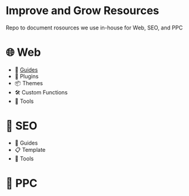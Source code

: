 Improve and Grow Resources
=================================
Repo to document rosources we use in-house for Web, SEO, and PPC


:globe_with_meridians: Web
=========
+ :open_book: [Guides](/web)
+ :electric_plug: Plugins
+ :package:	Themes
+ :hammer_and_wrench: Custom Functions
+ :toolbox: Tools

:mag_right: SEO
====
+ :open_book: Guides
+ :clipboard: Template
+ :toolbox: Tools


:money_with_wings: PPC
==========
